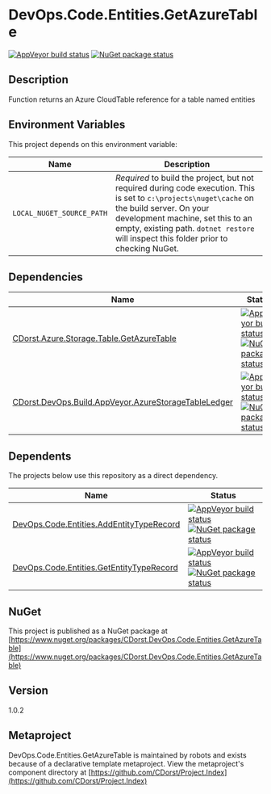 # DevOps.Code.Entities.GetAzureTable

[![AppVeyor build status](https://img.shields.io/appveyor/ci/cdorst/devops-code-entities-getazuretable.svg?label=AppVeyor&style=for-the-badge)](https://ci.appveyor.com/project/cdorst/devops-code-entities-getazuretable)
[![NuGet package status](https://img.shields.io/nuget/v/CDorst.DevOps.Code.Entities.GetAzureTable.svg?label=NuGet&style=for-the-badge)](https://www.nuget.org/packages/CDorst.DevOps.Code.Entities.GetAzureTable)

## Description

Function returns an Azure CloudTable reference for a table named entities

## Environment Variables

This project depends on this environment variable:

Name | Description
---- | -----------
`LOCAL_NUGET_SOURCE_PATH` | *Required* to build the project, but not required during code execution. This is set to `c:\projects\nuget\cache` on the build server. On your development machine, set this to an empty, existing path. `dotnet restore` will inspect this folder prior to checking NuGet.

## Dependencies

Name | Status
---- | ------
[CDorst.Azure.Storage.Table.GetAzureTable](https://github.com/CDorst/Azure.Storage.Table.GetAzureTable) | [![AppVeyor build status](https://img.shields.io/appveyor/ci/cdorst/azure-storage-table-getazuretable.svg?label=AppVeyor&style=flat-square)](https://ci.appveyor.com/project/cdorst/azure-storage-table-getazuretable) [![NuGet package status](https://img.shields.io/nuget/v/CDorst.Azure.Storage.Table.GetAzureTable.svg?label=NuGet&style=flat-square)](https://www.nuget.org/packages/CDorst.Azure.Storage.Table.GetAzureTable)
[CDorst.DevOps.Build.AppVeyor.AzureStorageTableLedger](https://github.com/CDorst/DevOps.Build.AppVeyor.AzureStorageTableLedger) | [![AppVeyor build status](https://img.shields.io/appveyor/ci/cdorst/devops-build-appveyor-azurestoragetableledger.svg?label=AppVeyor&style=flat-square)](https://ci.appveyor.com/project/cdorst/devops-build-appveyor-azurestoragetableledger) [![NuGet package status](https://img.shields.io/nuget/v/CDorst.DevOps.Build.AppVeyor.AzureStorageTableLedger.svg?label=NuGet&style=flat-square)](https://www.nuget.org/packages/CDorst.DevOps.Build.AppVeyor.AzureStorageTableLedger)

## Dependents

The projects below use this repository as a direct dependency.

Name | Status
---- | ------
[DevOps.Code.Entities.AddEntityTypeRecord](https://github.com/CDorst./DevOps.Code.Entities.AddEntityTypeRecord) | [![AppVeyor build status](https://img.shields.io/appveyor/ci/cdorst./devops-code-entities-addentitytyperecord.svg?label=AppVeyor&style=flat-square)](https://ci.appveyor.com/project/cdorst./devops-code-entities-addentitytyperecord) [![NuGet package status](https://img.shields.io/nuget/v/CDorst..DevOps.Code.Entities.AddEntityTypeRecord.svg?label=NuGet&style=flat-square)](https://www.nuget.org/packages/CDorst..DevOps.Code.Entities.AddEntityTypeRecord)
[DevOps.Code.Entities.GetEntityTypeRecord](https://github.com/CDorst./DevOps.Code.Entities.GetEntityTypeRecord) | [![AppVeyor build status](https://img.shields.io/appveyor/ci/cdorst./devops-code-entities-getentitytyperecord.svg?label=AppVeyor&style=flat-square)](https://ci.appveyor.com/project/cdorst./devops-code-entities-getentitytyperecord) [![NuGet package status](https://img.shields.io/nuget/v/CDorst..DevOps.Code.Entities.GetEntityTypeRecord.svg?label=NuGet&style=flat-square)](https://www.nuget.org/packages/CDorst..DevOps.Code.Entities.GetEntityTypeRecord)

## NuGet


This project is published as a NuGet package at [https://www.nuget.org/packages/CDorst.DevOps.Code.Entities.GetAzureTable](https://www.nuget.org/packages/CDorst.DevOps.Code.Entities.GetAzureTable)

## Version

1.0.2

## Metaproject

DevOps.Code.Entities.GetAzureTable is maintained by robots and exists because of a declarative template metaproject. View the metaproject's component directory at [https://github.com/CDorst/Project.Index](https://github.com/CDorst/Project.Index)

